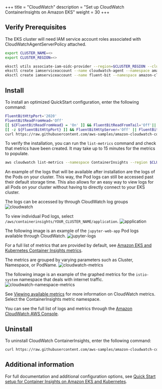 +++
title = "CloudWatch"
description = "Set up CloudWatch ContainerInsights on Amazon EKS"
weight = 30
+++

## Verify Prerequisites
The EKS cluster will need IAM service account roles associated with CloudWatchAgentServerPolicy attached.
 ```bash
export CLUSTER_NAME=<>
export CLUSTER_REGION=<>

eksctl utils associate-iam-oidc-provider --region=$CLUSTER_REGION --cluster=$CLUSTER_NAME --approve
eksctl create iamserviceaccount --name cloudwatch-agent --namespace amazon-cloudwatch --cluster $CLUSTER_NAME --region $CLUSTER_REGION --approve --override-existing-serviceaccounts --attach-policy-arn arn:aws-us-gov:iam::aws:policy/CloudWatchAgentServerPolicy
eksctl create iamserviceaccount --name fluent-bit --namespace amazon-cloudwatch --cluster $CLUSTER_NAME --region $CLUSTER_REGION --approve --override-existing-serviceaccounts --attach-policy-arn arn:aws-us-gov:iam::aws:policy/CloudWatchAgentServerPolicy
```
## Install

To install an optimized QuickStart configuration, enter the following command:
```bash
FluentBitHttpPort='2020'
FluentBitReadFromHead='Off'
[[ ${FluentBitReadFromHead} = 'On' ]] && FluentBitReadFromTail='Off'|| FluentBitReadFromTail='On'
[[ -z ${FluentBitHttpPort} ]] && FluentBitHttpServer='Off' || FluentBitHttpServer='On'
curl https://raw.githubusercontent.com/aws-samples/amazon-cloudwatch-container-insights/latest/k8s-deployment-manifest-templates/deployment-mode/daemonset/container-insights-monitoring/quickstart/cwagent-fluent-bit-quickstart.yaml | sed 's/{{cluster_name}}/'${CLUSTER_NAME}'/;s/{{region_name}}/'${CLUSTER_REGION}'/;s/{{http_server_toggle}}/"'${FluentBitHttpServer}'"/;s/{{http_server_port}}/"'${FluentBitHttpPort}'"/;s/{{read_from_head}}/"'${FluentBitReadFromHead}'"/;s/{{read_from_tail}}/"'${FluentBitReadFromTail}'"/' | kubectl apply -f - 
```

To verify the installation, you can run the `list-metrics` command and check that metrics have been created. It may take up to 15 minutes for the metrics to populate.
```bash
aws cloudwatch list-metrics --namespace ContainerInsights --region $CLUSTER_REGION
```

An example of the logs that will be available after installation are the logs of the Pods on your cluster. This way, the Pod logs can still be accessed past their default storage time. This also allows for an easy way to view logs for all Pods on your cluster without having to directly connect to your EKS cluster. 

The logs can be accessed by through CloudWatch log groups ![cloudwatch](../../../images/cloudwatch/cloudwatch-logs.png)

To view individual Pod logs, select `/aws/containerinsights/YOUR_CLUSTER_NAME/application`. ![application](../../../images/cloudwatch/cloudwatch-application-logs.png)

The following image is an example of the `jupyter-web-app` Pod logs available through CloudWatch. ![jupyter-logs](../../../images/cloudwatch/cloudwatch-pod-logs.png)

For a full list of metrics that are provided by default, see [Amazon EKS and Kubernetes Container Insights metrics](https://docs.aws.amazon.com/AmazonCloudWatch/latest/monitoring/Container-Insights-metrics-EKS.html).

The metrics are grouped by varying parameters such as Cluster, Namespace, or PodName.
![cloudwatch-metrics](../../../images/cloudwatch/cloudwatch-metrics.png)

The following image is an example of the graphed metrics for the `istio-system` namespace that deals with internet traffic.
![cloudwatch-namespace-metrics](../../../images/cloudwatch/cloudwatch-namespace-metrics.png)

See [Viewing available metrics](https://docs.aws.amazon.com/AmazonCloudWatch/latest/monitoring/viewing_metrics_with_cloudwatch.html) for more information on CloudWatch metrics. Select the ContainerInsights metric namespace.

You can see the full list of logs and metrics through the [Amazon CloudWatch AWS Console](https://console.aws.amazon.com/cloudwatch/).

## Uninstall
To uninstall CloudWatch ContainerInsights, enter the following command:
```bash
curl https://raw.githubusercontent.com/aws-samples/amazon-cloudwatch-container-insights/latest/k8s-deployment-manifest-templates/deployment-mode/daemonset/container-insights-monitoring/quickstart/cwagent-fluent-bit-quickstart.yaml | sed 's/{{cluster_name}}/'${ClusterName}'/;s/{{region_name}}/'${LogRegion}'/;s/{{http_server_toggle}}/"'${FluentBitHttpServer}'"/;s/{{http_server_port}}/"'${FluentBitHttpPort}'"/;s/{{read_from_head}}/"'${FluentBitReadFromHead}'"/;s/{{read_from_tail}}/"'${FluentBitReadFromTail}'"/' | kubectl delete -f -
```

## Additional information
For full documentation and additional configuration options, see [Quick Start setup for Container Insights on Amazon EKS and Kubernetes](https://docs.aws.amazon.com/AmazonCloudWatch/latest/monitoring/Container-Insights-setup-EKS-quickstart.html).